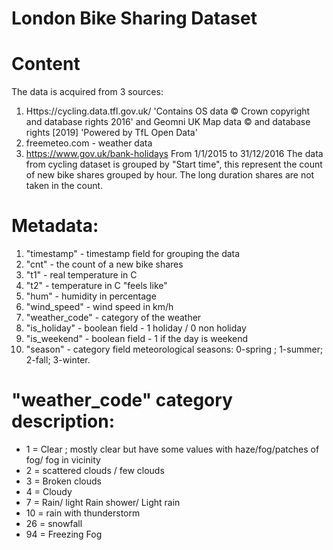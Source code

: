 # London Bike Sharing Dataset

# Content
The data is acquired from 3 sources:

1. Https://cycling.data.tfl.gov.uk/ 'Contains OS data © Crown copyright and database rights 2016' and Geomni UK Map data © and database rights [2019] 'Powered by TfL Open Data'
2. freemeteo.com - weather data
3. https://www.gov.uk/bank-holidays From 1/1/2015 to 31/12/2016 The data from cycling dataset is grouped by "Start time", this represent the count of new bike shares grouped by hour. The long duration shares are not taken in the count.

# Metadata:
1. "timestamp" - timestamp field for grouping the data
2. "cnt" - the count of a new bike shares
3. "t1" - real temperature in C
4. "t2" - temperature in C "feels like"
5. "hum" - humidity in percentage
6. "wind_speed" - wind speed in km/h
7. "weather_code" - category of the weather
8. "is_holiday" - boolean field - 1 holiday / 0 non holiday
9. "is_weekend" - boolean field - 1 if the day is weekend
10. "season" - category field meteorological seasons: 0-spring ; 1-summer; 2-fall; 3-winter.

# "weather_code" category description:

- 1 = Clear ; mostly clear but have some values with haze/fog/patches of fog/ fog in vicinity
- 2 = scattered clouds / few clouds
- 3 = Broken clouds
- 4 = Cloudy
- 7 = Rain/ light Rain shower/ Light rain
- 10 = rain with thunderstorm
- 26 = snowfall
- 94 = Freezing Fog
